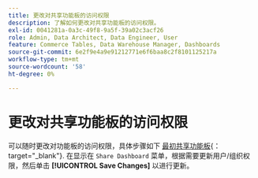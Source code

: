 ```yaml
---
title: 更改对共享功能板的访问权限
description: 了解如何更改对共享功能板的访问权限。
exl-id: 0041281a-0a3c-49f8-9a5f-39a02c3acf26
role: Admin, Data Architect, Data Engineer, User
feature: Commerce Tables, Data Warehouse Manager, Dashboards
source-git-commit: 6e2f9e4a9e91212771e6f6baa8c2f8101125217a
workflow-type: tm+mt
source-wordcount: '58'
ht-degree: 0%

---
```


# 更改对共享功能板的访问权限

可以随时更改对功能板的访问权限，具体步骤如下 [最初共享功能板](../../data-user/dashboards/share-dashboard-with-users.md){： target=&quot;_blank&quot;}. 在显示在 `Share Dashboard` 菜单，根据需要更新用户/组织权限，然后单击 **[!UICONTROL Save Changes]** 以进行更新。

